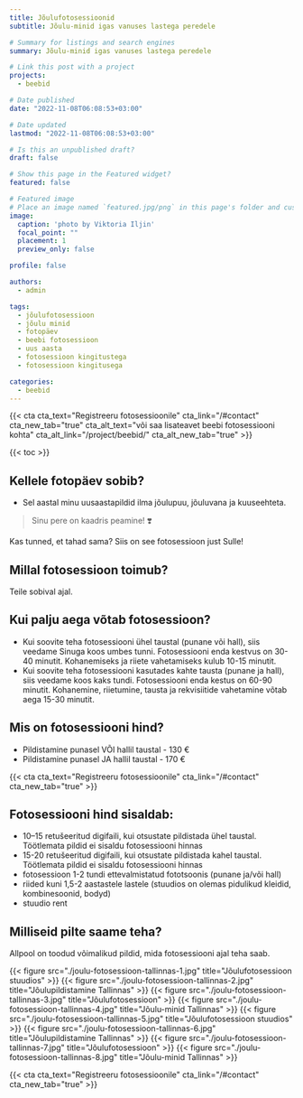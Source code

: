 ```yaml
---
title: Jõulufotosessioonid
subtitle: Jõulu-minid igas vanuses lastega peredele

# Summary for listings and search engines
summary: Jõulu-minid igas vanuses lastega peredele

# Link this post with a project
projects: 
  - beebid

# Date published
date: "2022-11-08T06:08:53+03:00"

# Date updated
lastmod: "2022-11-08T06:08:53+03:00"

# Is this an unpublished draft?
draft: false

# Show this page in the Featured widget?
featured: false

# Featured image
# Place an image named `featured.jpg/png` in this page's folder and customize its options here.
image:
  caption: 'photo by Viktoria Iljin'
  focal_point: ""
  placement: 1
  preview_only: false

profile: false

authors:
  - admin

tags:
  - jõulufotosessioon
  - jõulu minid
  - fotopäev
  - beebi fotosessioon
  - uus aasta
  - fotosessioon kingitustega
  - fotosessioon kingitusega

categories:
  - beebid
---
```

{{< cta cta_text="Registreeru fotosessioonile" cta_link="/#contact" cta_new_tab="true" cta_alt_text="või saa lisateavet beebi fotosessiooni kohta" cta_alt_link="/project/beebid/" cta_alt_new_tab="true" >}}

{{< toc >}}

## Kellele fotopäev sobib?
- Sel aastal minu uusaastapildid ilma jõulupuu, jõuluvana ja kuuseehteta.
> Sinu pere on kaadris peamine! ❣️

Kas tunned, et tahad sama? Siis on see fotosessioon just Sulle!

## Millal fotosessioon toimub?
Teile sobival ajal.

## Kui palju aega võtab fotosessioon?
- Kui soovite teha fotosessiooni ühel taustal (punane või hall), siis veedame Sinuga koos umbes tunni. Fotosessiooni enda kestvus on 30-40 minutit. Kohanemiseks ja riiete vahetamiseks kulub 10-15 minutit.
- Kui soovite teha fotosessiooni kasutades kahte tausta (punane ja hall), siis veedame koos kaks tundi. Fotosessiooni enda kestus on 60-90 minutit. Kohanemine, riietumine, tausta ja rekvisiitide vahetamine võtab aega 15-30 minutit.

## Mis on fotosessiooni hind?
- Pildistamine punasel VÕI hallil taustal - 130 €
- Pildistamine punasel JA hallil taustal - 170 €

{{< cta cta_text="Registreeru fotosessioonile" cta_link="/#contact" cta_new_tab="true" >}}

## Fotosessiooni hind sisaldab:
- 10–15 retušeeritud digifaili, kui otsustate pildistada ühel taustal. Töötlemata pildid ei sisaldu fotosessiooni hinnas
- 15-20 retušeeritud digifaili, kui otsustate pildistada kahel taustal. Töötlemata pildid ei sisaldu fotosessiooni hinnas
- fotosessioon 1-2 tundi ettevalmistatud fototsoonis (punane ja/või hall)
- riided kuni 1,5-2 aastastele lastele (stuudios on olemas pidulikud kleidid, kombinesoonid, bodyd)
- stuudio rent

## Milliseid pilte saame teha?
Allpool on toodud võimalikud pildid, mida fotosessiooni ajal teha saab.

{{< figure src="./joulu-fotosessioon-tallinnas-1.jpg" title="Jõulufotosessioon stuudios" >}}
{{< figure src="./joulu-fotosessioon-tallinnas-2.jpg" title="Jõulupildistamine Tallinnas" >}}
{{< figure src="./joulu-fotosessioon-tallinnas-3.jpg" title="Jõulufotosessioon" >}}
{{< figure src="./joulu-fotosessioon-tallinnas-4.jpg" title="Jõulu-minid Tallinnas" >}}
{{< figure src="./joulu-fotosessioon-tallinnas-5.jpg" title="Jõulufotosessioon stuudios" >}}
{{< figure src="./joulu-fotosessioon-tallinnas-6.jpg" title="Jõulupildistamine Tallinnas" >}}
{{< figure src="./joulu-fotosessioon-tallinnas-7.jpg" title="Jõulufotosessioon" >}}
{{< figure src="./joulu-fotosessioon-tallinnas-8.jpg" title="Jõulu-minid Tallinnas" >}}

{{< cta cta_text="Registreeru fotosessioonile" cta_link="/#contact" cta_new_tab="true" >}}